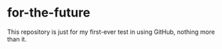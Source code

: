 # for-the-future
This repository is just for my first-ever test in using GitHub, nothing more than it.
